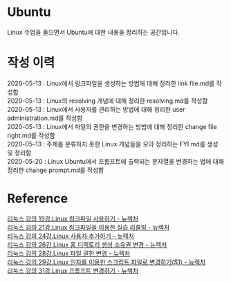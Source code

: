 # Ubuntu
  
Linux 수업을 들으면서 Ubuntu에 대한 내용을 정리하는 공간입니다.  
  
# 작성 이력
  
2020-05-13 : Linux에서 링크파일을 생성하는 방법에 대해 정리한 link file.md를 작성함  
2020-05-13 : Linux의 resolving 개념에 대해 정리한 resolving.md를 작성함  
2020-05-13 : Linux에서 사용자를 관리하는 방법에 대해 정리한 user administration.md를 작성함  
2020-05-13 : Linux에서 파일의 권한을 변경하는 방법에 대해 정리한 change file right.md를 작성함  
2020-05-13 : 주제를 분류하지 못한 Linux 개념들을 모아 정리하는 FYI.md를 생성 및 정리함  
2020-05-20 : Linux Ubuntu에서 프롬프트에 출력되는 문자열을 변경하는 법에 대해 정리한 change prompt.md를 작성함  
  
# Reference
  
<a href = "https://youtu.be/PJaI-Gpa0nw" target = "_blank">리눅스 강의 19강.Linux 링크파일 사용하기 - 뉴렉처</a>  
<a href = "https://youtu.be/W3dtihbctpU" target = "_blank">리눅스 강의 21강.Linux 링크파일을 이용한 실습 리졸빙 - 뉴렉처</a>  
<a href = "https://youtu.be/JQCE5-9NyNU" target = "_blank">리눅스 강의 24강.Linux 사용자 추가하기 - 뉴렉처</a>  
<a href = "https://youtu.be/vRRKGsMqiKE" target = "_blank">리눅스 강의 26강.Linux 홈 디렉토리 생성 소유권 변경 - 뉴렉처</a>  
<a href = "https://youtu.be/vRRKGsMqiKE" target = "_blank">리눅스 강의 28강.Linux 파일 권한 변경 - 뉴렉처</a>  
<a href = "https://youtu.be/lUOswaQavLY" target = "_blank">리눅스 강의 29강.Linux 인자를 이용한 스크립트 파일로 변경하기($1) - 뉴렉처</a>  
<a href = "https://youtu.be/yhnzrh_8zRY" target = "_blank">리눅스 강의 31강.Linux 프롬프트 변경하기 - 뉴렉처</a>  
